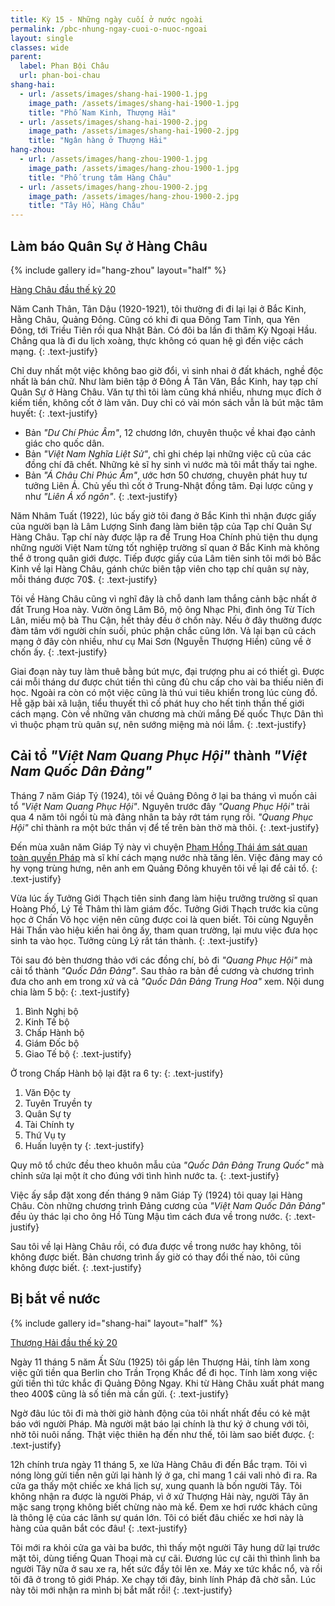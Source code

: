```yaml
---
title: Kỳ 15 - Những ngày cuối ở nước ngoài
permalink: /pbc-nhung-ngay-cuoi-o-nuoc-ngoai
layout: single
classes: wide
parent:
  label: Phan Bội Châu
  url: phan-boi-chau
shang-hai:
  - url: /assets/images/shang-hai-1900-1.jpg
    image_path: /assets/images/shang-hai-1900-1.jpg
    title: "Phố Nam Kinh, Thượng Hải"
  - url: /assets/images/shang-hai-1900-2.jpg
    image_path: /assets/images/shang-hai-1900-2.jpg
    title: "Ngân hàng ở Thượng Hải"
hang-zhou:
  - url: /assets/images/hang-zhou-1900-1.jpg
    image_path: /assets/images/hang-zhou-1900-1.jpg
    title: "Phố trung tâm Hàng Châu"
  - url: /assets/images/hang-zhou-1900-2.jpg
    image_path: /assets/images/hang-zhou-1900-2.jpg
    title: "Tây Hồ, Hàng Châu"   
---
```


## Làm báo Quân Sự ở Hàng Châu
{% include gallery id="hang-zhou" layout="half" %}
> <cite>
<a target="_blank" href="https://www.alamy.com/stock-photo/china-hangchow.html?sortBy=relevant">
Hàng Châu đầu thế kỷ 20
</a>
</cite>

Năm Canh Thân, Tân Dậu (1920-1921), tôi thường đi đi lại lại ở Bắc Kinh, Hằng Châu, Quảng Đông. Cũng có khi đi qua Đông Tam Tỉnh, qua Yên Đông, tới Triều Tiên rồi qua Nhật Bản. Có đôi ba lần đi thăm Kỳ Ngoại Hầu. Chẳng qua là đi du lịch xoàng, thực không có quan hệ gì đến việc cách mạng.
{: .text-justify}

Chỉ duy nhất một việc không bao giờ đổi, vì sinh nhai ở đất khách, nghề độc nhất là bán chữ. Như làm biên tập ở Đông Á Tân Văn, Bắc Kinh, hay tạp chí Quân Sự ở Hàng Châu. Văn tự thì tôi làm cũng khá nhiều, nhưng mục đích ở kiếm tiền, không cốt ở làm văn. Duy chỉ có vài món sách vẫn là bút mặc tâm huyết:
{: .text-justify}

- Bản *"Dư Chí Phúc Âm"*, 12 chương lớn, chuyên thuộc về khai đạo cảnh giác cho quốc dân.
- Bản *"Việt Nam Nghĩa Liệt Sử"*, chỉ ghi chép lại những việc cũ của các đồng chí đã chết. Những kẻ sĩ hy sinh vì nước mà tôi mắt thấy tai nghe.
- Bản *"Á Châu Chi Phúc Âm"*, ước hơn 50 chương, chuyên phát huy tư tưởng Liên Á. Chủ yếu thì cốt ở Trung-Nhật đồng tâm. Đại lược cũng y như *"Liên Á xổ ngôn"*.
{: .text-justify}

Năm Nhâm Tuất (1922), lúc bấy giờ tôi đang ở Bắc Kinh thì nhận được giấy của người bạn là Lâm Lượng Sinh đang làm biên tập của Tạp chí Quân Sự Hàng Châu. Tạp chí này được lập ra để Trung Hoa Chính phủ tiện thu dụng những người Việt Nam từng tốt nghiệp trường sĩ quan ở Bắc Kinh mà không thể ở trong quân giới được. Tiếp được giấy của Lâm tiên sinh tôi mới bỏ Bắc Kinh về lại Hàng Châu, gánh chức biên tập viên cho tạp chí quân sự này, mỗi tháng được 70$.
{: .text-justify}

Tôi về Hàng Châu cũng vì nghĩ đây là chỗ danh lam thắng cảnh bậc nhất ở đất Trung Hoa này. Vườn ông Lâm Bô, mộ ông Nhạc Phi, đình ông Từ Tích Lân, miếu mộ bà Thu Cận, hết thảy đều ở chốn này. Nếu ở đây thường được đàm tâm với người chín suối, phúc phận chắc cũng lớn. Vả lại bạn cũ cách mạng ở đây còn nhiều, như cụ Mai Sơn (Nguyễn Thượng Hiền) cũng về ở chốn ấy.
{: .text-justify}

Giai đoạn này tuy làm thuê bằng bút mực, đại trượng phu ai có thiết gì. Được cái mỗi tháng dư được chút tiền thì cũng đủ chu cấp cho vài ba thiếu niên đi học. Ngoài ra còn có một việc cũng là thú vui tiêu khiển trong lúc cùng đồ. Hễ gặp bài xã luận, tiểu thuyết thì cố phát huy cho hết tinh thần thế giới cách mạng. Còn về những văn chương mà chửi mắng Đế quốc Thực Dân thì vì thuộc phạm trù quân sự, nên sướng miệng mà nói lắm.
{: .text-justify}

## Cải tổ *"Việt Nam Quang Phục Hội"* thành *"Việt Nam Quốc Dân Đảng"*
Tháng 7 năm Giáp Tý (1924), tôi về Quảng Đông ở lại ba tháng vì muốn cải tổ *"Việt Nam Quang Phục Hội"*. Nguyên trước đây *"Quang Phục Hội"* trải qua 4 năm tôi ngồi tù mà đảng nhân ta bảy rớt tám rụng rồi. *"Quang Phục Hội"* chỉ thành ra một bức thần vị để tế trên bàn thờ mà thôi.
{: .text-justify}

Đến mùa xuân năm Giáp Tý này vì chuyện <a href="/pbc-pham-hong-thai" target="_blank">Phạm Hồng Thái ám sát quan toàn quyền Pháp</a> mà sĩ khí cách mạng nước nhà tăng lên. Việc đảng may có hy vọng trùng hưng, nên anh em Quảng Đông khuyên tôi về lại để cải tổ.
{: .text-justify}

Vừa lúc ấy Tưởng Giới Thạch tiên sinh đang làm hiệu trưởng trường sĩ quan Hoàng Phố, Lý Tề Thâm thì làm giám đốc. Tưởng Giới Thạch trước kia cũng học ở Chấn Võ học viện nên cũng được coi là quen biết. Tôi cùng Nguyễn Hải Thần vào hiệu kiến hai ông ấy, tham quan trường, lại mưu việc đưa học sinh ta vào học. Tưởng cùng Lý rất tán thành.
{: .text-justify}

Tôi sau đó bèn thương thảo với các đồng chí, bỏ đi *"Quang Phục Hội"* mà cải tổ thành *"Quốc Dân Đảng"*. Sau thảo ra bản đề cương và chương trình đưa cho anh em trong xứ và cả *"Quốc Dân Đảng Trung Hoa"* xem. Nội dung chia làm 5 bộ:
{: .text-justify}

1. Bình Nghị bộ
2. Kinh Tế bộ
3. Chấp Hành bộ
4. Giám Đốc bộ
5. Giao Tế bộ
{: .text-justify}

Ở trong Chấp Hành bộ lại đặt ra 6 ty:
{: .text-justify}

1. Văn Độc ty
2. Tuyên Truyền ty
3. Quân Sự ty
4. Tài Chính ty
5. Thứ Vụ ty
6. Huấn luyện ty
{: .text-justify}

Quy mô tổ chức đều theo khuôn mẫu của *"Quốc Dân Đảng Trung Quốc"* mà chỉnh sửa lại một ít cho đúng với tình hình nước ta.
{: .text-justify}

Việc ấy sắp đặt xong đến tháng 9 năm Giáp Tý (1924) tôi quay lại Hàng Châu. Còn những chương trình Đảng cương của *"Việt Nam Quốc Dân Đảng"* đều ủy thác lại cho ông Hồ Tùng Mậu tìm cách đưa về trong nước.
{: .text-justify}

Sau tôi về lại Hàng Châu rồi, có đưa được về trong nước hay không, tôi không được biết. Bản chương trình ấy giờ có thay đổi thế nào, tôi cũng không được biết.
{: .text-justify}

## Bị bắt về nước
{% include gallery id="shang-hai" layout="half" %}
> <cite>
<a target="_blank" href="https://www.alamy.com/stock-photo/shanghai-1900s.html?sortBy=relevant">
Thượng Hải đầu thế kỷ 20
</a>
</cite>

Ngày 11 tháng 5 năm Ất Sửu (1925) tôi gấp lên Thượng Hải, tính làm xong việc gửi tiền qua Berlin cho Trần Trọng Khắc để đi học. Tính làm xong việc gửi tiền thì tức khắc đi Quảng Đông Ngay. Khi từ Hàng Châu xuất phát mang theo 400$ cũng là số tiền mà cần gửi.
{: .text-justify}

Ngờ đâu lúc tôi đi mà thời giờ hành động của tôi nhất nhất đều có kẻ mật báo với người Pháp. Mà người mật báo lại chính là thư ký ở chung với tôi, nhờ tôi nuôi nấng. Thật việc thiên hạ đến như thế, tôi làm sao biết được.
{: .text-justify}

12h chính trưa ngày 11 tháng 5, xe lửa Hàng Châu đi đến Bắc trạm. Tôi vì nóng lòng gửi tiền nên gửi lại hành lý ở ga, chỉ mang 1 cái vali nhỏ đi ra. Ra cửa ga thấy một chiếc xe khá lịch sự, xung quanh là bốn người Tây. Tôi không nhận ra được là người Pháp, vì ở xứ Thượng Hải này, người Tây ăn mặc sang trọng không biết chừng nào mà kể. Đem xe hơi rước khách cũng là thông lệ của các lãnh sự quán lớn. Tôi có biết đâu chiếc xe hơi này là hàng của quân bắt cóc đâu!
{: .text-justify}

Tôi mới ra khỏi cửa ga vài ba bước, thì thấy một người Tây hung dữ lại trước mặt tôi, dùng tiếng Quan Thoại mà cự cãi. Đương lúc cự cãi thì thình lình ba người Tây nữa ở sau xe ra, hết sức đẩy tôi lên xe. Máy xe tức khắc nổ, và rồi tôi đã ở trong tô giới Pháp. Xe chạy tới đây, binh lính Pháp đã chờ sẵn. Lúc này tôi mới nhận ra mình bị bắt mất rồi!
{: .text-justify}